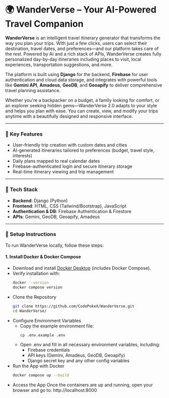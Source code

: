 # 🌍 WanderVerse – Your AI-Powered Travel Companion

**WanderVerse** is an intelligent travel itinerary generator that transforms the way you plan your trips. With just a few clicks, users can select their destination, travel dates, and preferences—and our platform takes care of the rest. Powered by AI and a rich stack of APIs, WanderVerse creates fully personalized day-by-day itineraries including places to visit, local experiences, transportation suggestions, and more.

The platform is built using **Django** for the backend, **Firebase** for user authentication and cloud data storage, and integrates with powerful tools like **Gemini API**, **Amadeus**, **GeoDB**, and **Geoapify** to deliver comprehensive travel planning assistance.

Whether you're a backpacker on a budget, a family looking for comfort, or an explorer seeking hidden gems—WanderVerse 2.0 adapts to your style and helps you plan with ease. You can create, view, and modify your trips anytime with a beautifully designed and responsive interface.

---

### 🔑 Key Features
- User-friendly trip creation with custom dates and cities  
- AI-generated itineraries tailored to preferences (budget, travel style, interests)  
- Daily plans mapped to real calendar dates  
- Firebase-authenticated login and secure itinerary storage  
- Real-time itinerary viewing and trip management  

---

### 🔧 Tech Stack
- **Backend**: Django (Python)  
- **Frontend**: HTML, CSS (Tailwind/Bootstrap), JavaScript  
- **Authentication & DB**: Firebase Authentication & Firestore  
- **APIs**: Gemini, GeoDB, Geoapify, Amadeus  

---

### 🚀 Setup Instructions

To run WanderVerse locally, follow these steps:

#### 1. Install Docker & Docker Compose
- Download and install [Docker Desktop](https://www.docker.com/products/docker-desktop) (includes Docker Compose).
- Verify installation with:
  ```bash
  docker --version
  docker compose version
  ```
- Clone the Repository
  ```bash
  git clone https://github.com/CodePokeX/WanderVerse.git
  cd WanderVerse/
  ```
- Configure Environment Variables
  - Copy the example environment file:
    ```bash
    cp .env.example .env
    ```
  - Open .env and fill in all necessary environment variables, including:
    - Firebase credentials
    - API keys (Gemini, Amadeus, GeoDB, Geoapify)
    - Django secret key and any other config variables
- Run the App with Docker
  ```bash
  docker compose up --build
  ```
- Access the App
    Once the containers are up and running, open your browser and go to: http://localhost:8000





